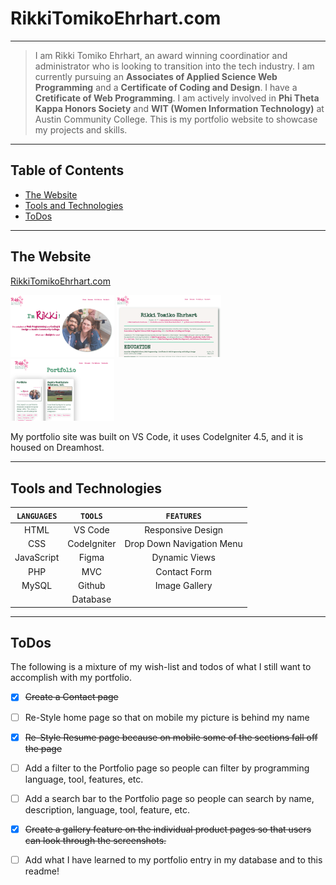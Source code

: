 # RikkiTomikoEhrhart.com
---
> I am Rikki Tomiko Ehrhart, an award winning coordinatior and administrator who is looking to transition into the tech industry. I am currently pursuing an **Associates of Applied Science Web Programming** and a **Certificate of Coding and Design**. I have a **Cretificate of Web Programming**. 
> I am actively involved in **Phi Theta Kappa Honors Society** and **WIT (Women Information Technology)** at Austin Community College. This is my portfolio website to showcase my projects and skills.


--- 
## Table of Contents
- [The Website](https://github.com/rikkitomikoehrhart/portfolio#the-website)
- [Tools and Technologies](https://github.com/rikkitomikoehrhart/portfolio#tools-and-technologies)
- [ToDos](https://github.com/rikkitomikoehrhart/portfolio#todos)


---
## The Website
[RikkiTomikoEhrhart.com](https://www.rikkitomikoehrhart.com)

<img src="/portfolio/public/projects/1/screenshot1.png" width="33%"> <img src="/portfolio/public/projects/1/screenshot2.png" width="33%"> <img src="/portfolio/public/projects/1/screenshot3.png" width="33%">
</div>

My portfolio site was built on VS Code, it uses CodeIgniter 4.5, and it is housed on Dreamhost.

---
## Tools and Technologies
| `LANGUAGES` |   `TOOLS`   |  `FEATURES`  |
|:-----------:|:-----------:|:------------:|
| HTML | VS Code | Responsive Design|
| CSS | CodeIgniter | Drop Down Navigation Menu |
| JavaScript | Figma | Dynamic Views |
| PHP | MVC | Contact Form |
| MySQL | Github | Image Gallery |
| | Database | |


---
## ToDos
The following is a mixture of my wish-list and todos of what I still want to accomplish with my portfolio.

- [x] ~~Create a Contact page~~
- [ ] Re-Style home page so that on mobile my picture is behind my name
- [x] ~~Re-Style Resume page because on mobile some of the sections fall off the page~~
- [ ] Add a filter to the Portfolio page so people can filter by programming language, tool, features, etc.
- [ ] Add a search bar to the Portfolio page so people can search by name, description, language, tool, feature, etc.
- [x] ~~Create a gallery feature on the individual product pages so that users can look through the screenshots.~~
- [ ] Add what I have learned to my portfolio entry in my database and to this readme!


